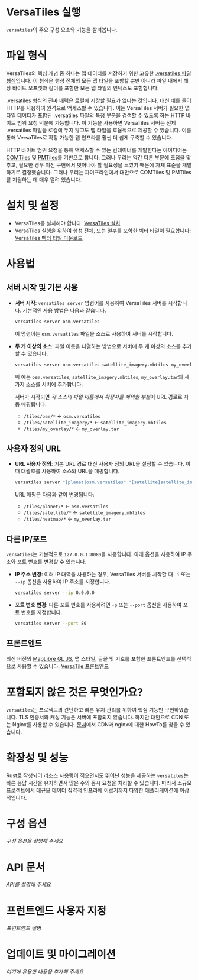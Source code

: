 # VersaTiles 실행

`versatiles`의 주요 구성 요소와 기능을 살펴봅니다.

# 파일 형식

VersaTiles의 핵심 개념 중 하나는 맵 데이터를 저장하기 위한 고유한 [.versatiles 파일 형식](https://github.com/versatiles-org/versatiles-spec)입니다. 이 형식은 행성 전체의 모든 맵 타일을 포함할 뿐만 아니라 파일 내에서 해당 바이트 오프셋과 길이를 포함한 모든 맵 타일의 인덱스도 포함합니다.

.versatiles 형식의 진짜 매력은 로컬에 저장할 필요가 없다는 것입니다. 대신 예를 들어 HTTP를 사용하여 원격으로 액세스할 수 있습니다. 이는 VersaTiles 서버가 필요한 맵 타일 데이터가 포함된 .versatiles 파일의 특정 부분을 검색할 수 있도록 하는 HTTP 바이트 범위 요청 덕분에 가능합니다. 이 기능을 사용하면 VersaTiles 서버는 전체 .versatiles 파일을 로컬에 두지 않고도 맵 타일을 효율적으로 제공할 수 있습니다. 이를 통해 VersaTiles로 확장 가능한 맵 인프라를 훨씬 더 쉽게 구축할 수 있습니다.

HTTP 바이트 범위 요청을 통해 액세스할 수 있는 컨테이너를 개발한다는 아이디어는 [COMTiles](https://github.com/mactrem/com-tiles) 및 [PMTiles](https://github.com/protomaps/PMTiles)를 기반으로 합니다. 그러나 우리는 약간 다른 부분에 초점을 맞추고, 필요한 경우 이전 구현에서 벗어나야 할 필요성을 느꼈기 때문에 자체 표준을 개발하기로 결정했습니다. 그러나 우리는 파이프라인에서 대안으로 COMTiles 및 PMTiles를 지원하는 데 매우 열려 있습니다.

# 설치 및 설정

* VersaTiles를 설치해야 합니다: [VersaTiles 설치](../guides/install_versatiles.ko.md)  
* VersaTiles 실행을 위하여 행성 전체, 또는 일부를 포함한 벡터 타일이 필요합니다: [VersaTiles 벡터 타일 다운로드](../guides/download_tiles.ko.md)

# 사용법


## 서버 시작 및 기본 사용

 * **서버 시작**: `versatiles server` 명령어를 사용하여 VersaTiles 서버를 시작합니다. 기본적인 사용 방법은 다음과 같습니다.  
    
    ```bash
    versatiles server osm.versatiles
    ```
    
    이 명령어는 `osm.versatiles` 파일을 소스로 사용하여 서버를 시작합니다.

* **두 개 이상의 소스**: 파일 이름을 나열하는 방법으로 서버에 두 개 이상의 소스를 추가할 수 있습니다.
 
     ```bash
     versatiles server osm.versatiles satellite_imagery.mbtiles my_overlay.tar
     ```
     위 예는 `osm.versatiles`, `satellite_imagery.mbtiles`, `my_overlay.tar`의 세 가지 소스를 서버에 추가합니다.

  서버가 시작되면 *각 소스의 파일 이름에서 확장자를 제외한 부분*이 URL 경로로 자동 매핑됩니다.
     - `/tiles/osm/*` <- `osm.versatiles`
     - `/tiles/satellite_imagery/*` <- `satellite_imagery.mbtiles`
     - `/tiles/my_overlay/*` <- `my_overlay.tar`

## 사용자 정의 URL

- **URL 사용자 정의**: 기본 URL 경로 대신 사용자 정의 URL을 설정할 수 있습니다. 이때 대괄호를 사용하여 소스와 URL을 매핑합니다.
  
    ```bash
    versatiles server "[planet]osm.versatiles" "[satellite]satellite_imagery.mbtiles" "[heatmap]my_overlay.tar"
    ```
    URL 매핑은 다음과 같이 변경됩니다:
    - `/tiles/planet/*` <- `osm.versatiles`
    - `/tiles/satellite/*` <- `satellite_imagery.mbtiles`
    - `/tiles/heatmap/*` <- `my_overlay.tar`

## 다른 IP/포트
`versatiles`는 기본적으로 `127.0.0.1:8080`을 사용합니다. 아래 옵션을 사용하여 IP 주소와 포트 번호를 변경할 수 있습니다.

* **IP 주소 변경**: 여러 IP 대역을 사용하는 경우, VersaTiles 서버를 시작할 때 `-i` 또는 `--ip` 옵션을 사용하여 IP 주소를 지정합니다.
  
     ```bash
     versatiles server --ip 0.0.0.0
     ```

* **포트 번호 변경**: 다른 포트 번호를 사용하려면 `-p` 또는 `--port` 옵션을 사용하여 포트 번호를 지정합니다.

     ```bash
     versatiles server --port 80
     ```

## 프론트엔드

최신 버전의 [MapLibre GL JS](https://github.com/maplibre/maplibre-gl-js), 맵 스타일, 글꼴 및 기호를 포함한 프론트엔드를 선택적으로 사용할 수 있습니다: [VersaTile 프론트엔드](../basics/frontend.md)  


# 포함되지 않은 것은 무엇인가요?

`versatiles`는 프로젝트의 간단하고 빠른 유지 관리를 위하여 핵심 기능만 구현하였습니다. TLS 인증서와 캐싱 기능은 서버에 포함되지 않습니다. 하지만 대안으로 CDN 또는 Nginx를 사용할 수 있습니다. [문서](https://github.com/versatiles-org/versatiles-documentation)에서 CDN과 nginx에 대한 HowTo를 찾을 수 있습니다.

# 확장성 및 성능

Rust로 작성되어 리소스 사용량이 적으면서도 뛰어난 성능을 제공하는 `versatiles`는 빠른 응답 시간을 유지하면서 많은 수의 동시 요청을 처리할 수 있습니다. 따라서 소규모 프로젝트에서 대규모 데이터 집약적 인프라에 이르기까지 다양한 애플리케이션에 이상적입니다.

# 구성 옵션

*구성 옵션을 설명해 주세요*

# API 문서

*API를 설명해 주세요*

# 프런트엔드 사용자 지정

*프런트엔드 설명*

# 업데이트 및 마이그레이션

*여기에 유용한 내용을 추가해 주세요*
